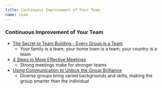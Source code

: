```yaml
---
title: Continuous Improvement of Your Team
name: team
---
```


### Continuous Improvement of Your Team

* [The Secret to Team Building - Every Group is a Team](/)
  * Your family is a team, your home town is a team, your country is a team
* [4 Steps to More Effective Meetings](/2015/06/4-steps-to-more-effective-meetings)
  * Strong meetings make for stronger teams
* [Using Communication to Unlock the Group Brilliance](/)
  * Diverse groups bring varied backgrounds and skills, making the group smarter than the individual